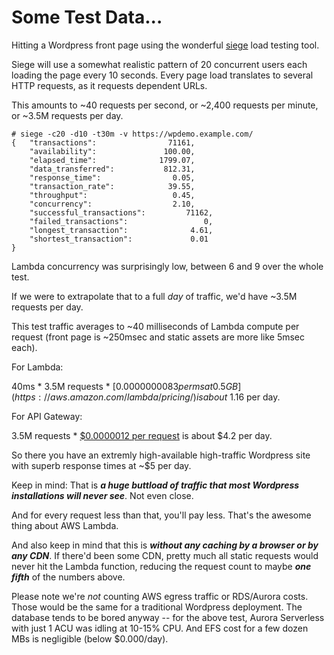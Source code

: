 # Some Test Data...

Hitting a Wordpress front page using the wonderful [siege](https://github.com/JoeDog/siege/) load testing tool.

Siege will use a somewhat realistic pattern of 20 concurrent users each loading the page every 10 seconds.
Every page load translates to several HTTP requests, as it requests dependent URLs.

This amounts to ~40 requests per second, or ~2,400 requests per minute, or ~3.5M requests per day.

```
# siege -c20 -d10 -t30m -v https://wpdemo.example.com/
{	"transactions":			       71161,
	"availability":			      100.00,
	"elapsed_time":			     1799.07,
	"data_transferred":		      812.31,
	"response_time":		        0.05,
	"transaction_rate":		       39.55,
	"throughput":			        0.45,
	"concurrency":			        2.10,
	"successful_transactions":	       71162,
	"failed_transactions":		           0,
	"longest_transaction":		        4.61,
	"shortest_transaction":		        0.01
}
```

Lambda concurrency was surprisingly low, between 6 and 9 over the whole test.

If we were to extrapolate that to a full *day* of traffic, we'd have ~3.5M requests per day.

This test traffic averages to ~40 milliseconds of Lambda compute per request (front page is ~250msec and static assets are more like 5msec each).

For Lambda:

40ms * 3.5M requests * [$0.0000000083 per ms at 0.5 GB](https://aws.amazon.com/lambda/pricing/) is about ~$1.16 per day.

For API Gateway:

3.5M requests * [$0.0000012 per request](https://aws.amazon.com/api-gateway/pricing/) is about $4.2 per day.

So there you have an extremly high-available high-traffic Wordpress site with superb response times at ~$5 per day.

Keep in mind: That is ***a huge buttload of traffic that most Wordpress installations will never see***. Not even close.

And for every request less than that, you'll pay less. That's the awesome thing about AWS Lambda.

And also keep in mind that this is ***without any caching by a browser or by any CDN***. If there'd been some CDN, pretty
much all static requests would never hit the Lambda function, reducing the request count to maybe ***one fifth*** of
the numbers above.

Please note we're *not* counting AWS egress traffic or RDS/Aurora costs. Those would be the same for a traditional Wordpress deployment.
The database tends to be bored anyway -- for the above test, Aurora Serverless with just 1 ACU was idling at 10-15% CPU.
And EFS cost for a few dozen MBs is negligible (below $0.000/day).
